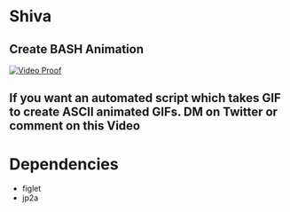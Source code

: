 # Shiva
## Create BASH Animation

[![Video Proof](assets/output.gif)](https://youtu.be/KZ3xnzFxRQY)

## If you want an automated script which takes GIF to create ASCII animated GIFs. DM on Twitter or comment on this Video

# Dependencies

- figlet
- jp2a
